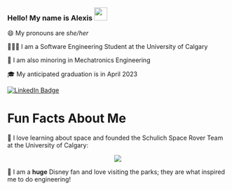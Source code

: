 <h3>
  Hello! My name is Alexis
  <img src="https://media.giphy.com/media/hvRJCLFzcasrR4ia7z/giphy.gif" width="30px"/>
</h1>

😄 My pronouns are *she/her*

👩🏻‍💻 I am a Software Engineering Student at the University of Calgary

🔧 I am also minoring in Mechatronics Engineering

🎓 My anticipated graduation is in April 2023

<div id="badges">
    <a href="https://www.linkedin.com/in/alexis-hamrak">
        <img src="https://img.shields.io/badge/LinkedIn-blue?style=for-the-badge&logo=linkedin&logoColor=white" alt="LinkedIn Badge"/>
    </a>
</div>


# Fun Facts About Me
🔭 I love learning about space and founded the Schulich Space Rover Team at the University of Calgary:
<div id="ssrt" align="center">
    <a href="https://ucalgaryrover.weebly.com">
        <img src="https://img.shields.io/badge/SSRT%20Website-orange?style=for-the-badge&logo=appveyor"/>
    </a>
</div>


🎠 I am a **huge** Disney fan and love visiting the parks; they are what inspired me to do engineering!


<!--
**alexishamrak/alexishamrak** is a ✨ _special_ ✨ repository because its `README.md` (this file) appears on your GitHub profile.

Here are some ideas to get you started:

- 🔭 I’m currently working on ...
- 🌱 I’m currently learning ...
- 👯 I’m looking to collaborate on ...
- 🤔 I’m looking for help with ...
- 💬 Ask me about ...
- 📫 How to reach me: ...
- 😄 Pronouns: ...
- ⚡ Fun fact: ...
-->
